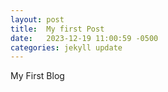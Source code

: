 ```yaml
---
layout: post
title:  My first Post
date:   2023-12-19 11:00:59 -0500
categories: jekyll update
---
```


My First Blog